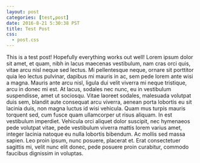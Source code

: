 ```yaml
---
layout: post
categories: [test,post]
date: 2016-8-21 5:30:38 PST
title: Test Post
css:
  - post.css
---
```


This is a test post! Hopefully everything works out well! Lorem ipsum dolor sit amet, et quam, nibh in lacus maecenas vestibulum, nam cras orci quis, vitae arcu nisl neque sed lectus. Mi pellentesque neque, ornare sit porttitor quia leo lectus pulvinar, dapibus mi mauris in ac, sem pede lorem ante wisi a magna. Mauris ante arcu nisl, ligula dui velit viverra mi neque tristique, arcu in donec mi est. At lacus, sodales nec nunc, eu in vestibulum suspendisse, amet ut sociosqu. Vitae laoreet sodales, malesuada volutpat duis sem, blandit aute consequat arcu viverra, aenean porta lobortis eu sit lacinia duis, non magna luctus id wisi vehicula. Quam mus turpis mauris torquent sed, cum fusce quam ullamcorper ut risus aliquam. In est vestibulum imperdiet. Vehicula orci aliquet dolor suscipit, nec hymenaeos pede volutpat vitae, pede vestibulum viverra mattis lorem varius amet, integer lacinia natoque eu nulla lobortis bibendum. Ac mollis sed massa sapien. Leo proin ipsum, nunc posuere, placerat et. Erat consectetuer sagittis mi, velit nunc elit donec, pede posuere proin curabitur, commodo faucibus dignissim in voluptas.
